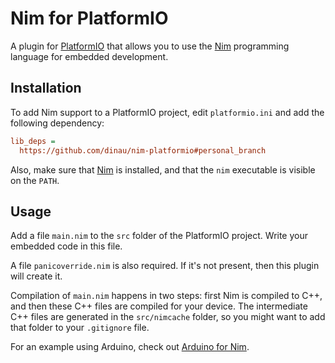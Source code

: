 Nim for PlatformIO
==================

A plugin for [PlatformIO][2] that allows you to use the [Nim][1] programming
language for embedded development.

Installation
------------

To add Nim support to a PlatformIO project, edit `platformio.ini` and add the
following dependency:

```ini
lib_deps =
  https://github.com/dinau/nim-platformio#personal_branch
```

Also, make sure that [Nim][1] is installed, and that the `nim` executable is
visible on the `PATH`.

Usage
-----

Add a file `main.nim` to the `src` folder of the PlatformIO project. Write your
embedded code in this file.

A file `panicoverride.nim` is also required. If it's not present, then this
plugin will create it.

Compilation of `main.nim` happens in two steps: first Nim is compiled to C++,
and then these C++ files are compiled for your device. The intermediate C++
files are generated in the `src/nimcache` folder, so you might want to add that
folder to your `.gitignore` file.

For an example using Arduino, check out [Arduino for Nim][3].

[1]: https://nim-lang.org
[2]: https://platformio.org
[3]: https://github.com/markspanbroek/nim-arduino
